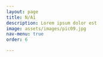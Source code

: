 ```yaml
---
layout: page
title: N/A1
description: Lorem ipsum dolor est
image: assets/images/pic09.jpg
nav-menu: true
order: 6

---
```


